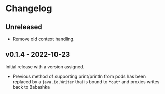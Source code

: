 # Changelog

## Unreleased

* Remove old context handling.

## v0.1.4 - 2022-10-23

Initial release with a version assigned.

* Previous method of supporting print/println from pods has been replaced by
  a `java.io.Writer` that is bound to `*out*` and proxies writes back to
  Babashka
